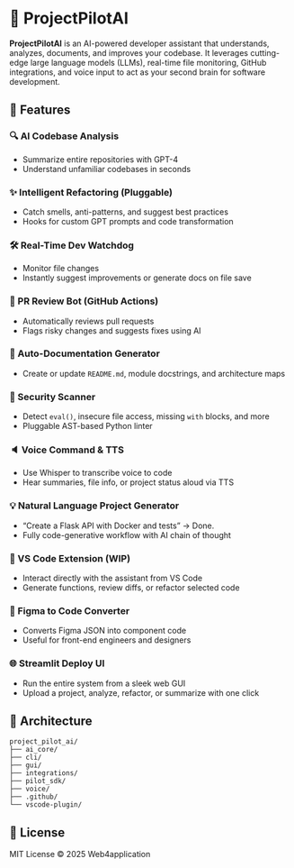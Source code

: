 # 🧠 ProjectPilotAI

**ProjectPilotAI** is an AI-powered developer assistant that understands, analyzes, documents, and improves your codebase. It leverages cutting-edge large language models (LLMs), real-time file monitoring, GitHub integrations, and voice input to act as your second brain for software development.

## 🚀 Features

### 🔍 AI Codebase Analysis
- Summarize entire repositories with GPT-4
- Understand unfamiliar codebases in seconds

### ✨ Intelligent Refactoring (Pluggable)
- Catch smells, anti-patterns, and suggest best practices
- Hooks for custom GPT prompts and code transformation

### 🛠 Real-Time Dev Watchdog
- Monitor file changes
- Instantly suggest improvements or generate docs on file save

### 🤖 PR Review Bot (GitHub Actions)
- Automatically reviews pull requests
- Flags risky changes and suggests fixes using AI

### 📄 Auto-Documentation Generator
- Create or update `README.md`, module docstrings, and architecture maps

### 🧪 Security Scanner
- Detect `eval()`, insecure file access, missing `with` blocks, and more
- Pluggable AST-based Python linter

### 🔈 Voice Command & TTS
- Use Whisper to transcribe voice to code
- Hear summaries, file info, or project status aloud via TTS

### 💡 Natural Language Project Generator
- “Create a Flask API with Docker and tests” → Done.
- Fully code-generative workflow with AI chain of thought

### 🧰 VS Code Extension (WIP)
- Interact directly with the assistant from VS Code
- Generate functions, review diffs, or refactor selected code

### 🎨 Figma to Code Converter
- Converts Figma JSON into component code
- Useful for front-end engineers and designers

### 🌐 Streamlit Deploy UI
- Run the entire system from a sleek web GUI
- Upload a project, analyze, refactor, or summarize with one click

## 🧱 Architecture

```
project_pilot_ai/
├── ai_core/
├── cli/
├── gui/
├── integrations/
├── pilot_sdk/
├── voice/
├── .github/
└── vscode-plugin/
```

## 📜 License
MIT License © 2025 Web4application
